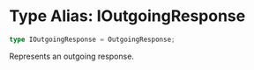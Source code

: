 # Type Alias: IOutgoingResponse

```ts
type IOutgoingResponse = OutgoingResponse;
```

Represents an outgoing response.
